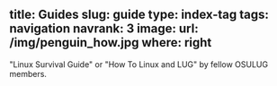 title: Guides
slug: guide
type: index-tag
tags: navigation
navrank: 3
image:
    url: /img/penguin_how.jpg
    where: right
---

"Linux Survival Guide" or "How To Linux and LUG" by fellow OSULUG members.
